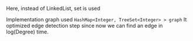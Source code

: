 Here, instead of LinkedList, set is used

Implementation graph used 
`HashMap<Integer, TreeSet<Integer> > graph`
It optimized edge detection step since now we can find an edge in log(Degree) time.